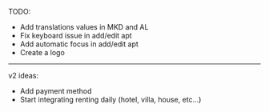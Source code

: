 TODO:

- Add translations values in MKD and AL
- Fix keyboard issue in add/edit apt
- Add automatic focus in add/edit apt
- Create a logo

---

v2 ideas:

- Add payment method
- Start integrating renting daily (hotel, villa, house, etc...)
